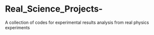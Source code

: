 # Real_Science_Projects-
A collection of codes for experimental results analysis from real physics experiments
